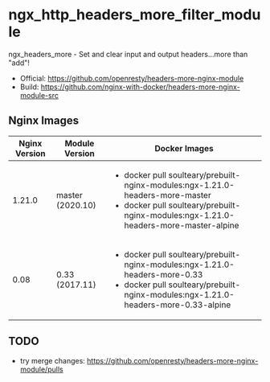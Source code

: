 # ngx_http_headers_more_filter_module

ngx_headers_more - Set and clear input and output headers...more than "add"!

- Official: https://github.com/openresty/headers-more-nginx-module
- Build: https://github.com/nginx-with-docker/headers-more-nginx-module-src
## Nginx Images

<table>
    <thead>
        <tr>
            <th>Nginx Version</th>
            <th>Module Version</th>
            <th>Docker Images</th>
        </tr>
    </thead>
    <tbody>
        <tr>
            <td>1.21.0</td>
            <td>master (2020.10)</td>
            <td><ul>
                <li>docker pull soulteary/prebuilt-nginx-modules:ngx-1.21.0-headers-more-master</li>
                <li>docker pull soulteary/prebuilt-nginx-modules:ngx-1.21.0-headers-more-master-alpine</li>
            </ul></td>
        </tr>
        <tr>
            <td>0.08</td>
            <td>0.33 (2017.11)</td>
            <td><ul>
                <li>docker pull soulteary/prebuilt-nginx-modules:ngx-1.21.0-headers-more-0.33</li>
                <li>docker pull soulteary/prebuilt-nginx-modules:ngx-1.21.0-headers-more-0.33-alpine</li>
            </ul></td>
        </tr>
    </tbody>
</table>

## TODO

- try merge changes: https://github.com/openresty/headers-more-nginx-module/pulls
